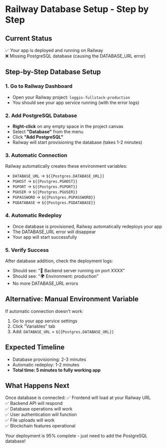 # Railway Database Setup - Step by Step

## Current Status
✅ Your app is deployed and running on Railway  
❌ Missing PostgreSQL database (causing the DATABASE_URL error)

## Step-by-Step Database Setup

### 1. Go to Railway Dashboard
- Open your Railway project: `loggin-fullstack-production`
- You should see your app service running (with the error logs)

### 2. Add PostgreSQL Database
- **Right-click** on any empty space in the project canvas
- Select **"Database"** from the menu
- Click **"Add PostgreSQL"**
- Railway will start provisioning the database (takes 1-2 minutes)

### 3. Automatic Connection
Railway automatically creates these environment variables:
- `DATABASE_URL` → `${{Postgres.DATABASE_URL}}`
- `PGHOST` → `${{Postgres.PGHOST}}`
- `PGPORT` → `${{Postgres.PGPORT}}`
- `PGUSER` → `${{Postgres.PGUSER}}`
- `PGPASSWORD` → `${{Postgres.PGPASSWORD}}`
- `PGDATABASE` → `${{Postgres.PGDATABASE}}`

### 4. Automatic Redeploy
- Once database is provisioned, Railway automatically redeploys your app
- The DATABASE_URL error will disappear
- Your app will start successfully

### 5. Verify Success
After database addition, check the deployment logs:
- Should see: "🚀 Backend server running on port XXXX"
- Should see: "🌍 Environment: production"
- No more DATABASE_URL errors

## Alternative: Manual Environment Variable
If automatic connection doesn't work:
1. Go to your app service settings
2. Click "Variables" tab
3. Add: `DATABASE_URL` = `${{Postgres.DATABASE_URL}}`

## Expected Timeline
- Database provisioning: 2-3 minutes
- Automatic redeploy: 1-2 minutes
- **Total time: 5 minutes to fully working app**

## What Happens Next
Once database is connected:
✅ Frontend will load at your Railway URL  
✅ Backend API will respond  
✅ Database operations will work  
✅ User authentication will function  
✅ File uploads will work  
✅ Blockchain features operational

Your deployment is 95% complete - just need to add the PostgreSQL database!
